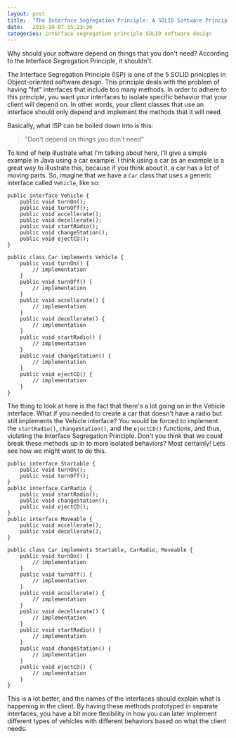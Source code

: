 ```yaml
---
layout: post
title:  "The Interface Segregation Principle: A SOLID Software Principle"
date:   2015-10-07 15:23:36
categories: interface segregation principle SOLID software design 
---
```

Why should your software depend on things that you don't need? According to the Interface Segregation Principle, it shouldn't.

The Interface Segregation Principle (ISP) is one of the 5 SOLID prinicples in Object-oriented software design. This principle deals with the problem of having "fat" interfaces that include too many methods. In order to adhere to this principle, you want your interfaces to isolate specific behavior that your client will depend on. In other words, your client classes that use an interface should only depend and implement the methods that it will need.   

Basically, what ISP can be boiled down into is this: 

> "Don't depend on things you don't need"

To kind of help illustrate what I'm talking about here, I'll give a simple example in Java using a car example. I think using a car as an example is a great way to illustrate this, because if you think about it, a car has a lot of moving parts. So, imagine that we have a `Car` class that uses a generic interface called `Vehicle`, like so:

    public interface Vehicle {
        public void turnOn();
        public void turnOff();
        public void accellerate();
        public void decellerate();
        public void startRadio();
        public void changeStation();
        public void ejectCD();
    } 

    public class Car implements Vehicle {
        public void turnOn() {
            // implementation 
        }
        public void turnOff() {
            // implementation
        }
        public void accellerate() {
            // implementation
        }
        public void decellerate() {
            // implementation
        }
        public void startRadio() {
            // implementation
        }
        public void changeStation() {
            // implementation
        }
        public void ejectCD() {
            // implementation
        }
    }

The thing to look at here is the fact that there's a lot going on in the Vehicle interface. What if you needed to create a car that doesn't have a radio but still implements the Vehicle interface? You would be forced to implement the `startRadio()`, `changeStation()`, and the `ejectCD()` functions, and thus, violating the Interface Segregation Principle. Don't you think that we could break these methods up in to more isolated behaviors? Most certainly! Lets see how we might want to do this.

    public interface Startable {
        public void turnOn();
        public void turnOff();
    }
    public interface CarRadio {
        public void startRadio();
        public void changeStation();
        public void ejectCD();
    }
    public interface Moveable {
        public void accellerate();
        public void decellerate();
    }
    
    public class Car implements Startable, CarRadio, Moveable {
        public void turnOn() {
            // implementation 
        }
        public void turnOff() {
            // implementation
        }
        public void accellerate() {
            // implementation
        }
        public void decellerate() {
            // implementation
        }
        public void startRadio() {
            // implementation
        }
        public void changeStation() {
            // implementation
        }
        public void ejectCD() {
            // implementation
        }
    }

This is a lot better, and the names of the interfaces should explain what is happening in the client. By having these methods prototyped in separate interfaces, you have a bit more flexibility in how you can later implement different types of vehicles with different behaviors based on what the client needs.

 
